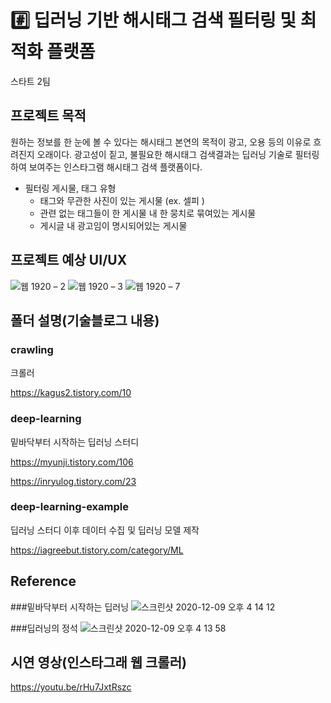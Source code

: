 # #️⃣ 딥러닝 기반 해시태그 검색 필터링 및 최적화 플랫폼

스타트 2팀

## 프로젝트 목적

원하는 정보를 한 눈에 볼 수 있다는 해시태그 본연의 목적이 광고, 오용 등의 이유로 흐려진지 오래이다. 광고성이 짙고, 불필요한 해시태그 검색결과는 딥러닝 기술로 필터링하여 보여주는 인스타그램 해시태그 검색 플랫폼이다.

- 필터링 게시물, 태그 유형
    - 태그와 무관한 사진이 있는 게시물 (ex. 셀피 )
    - 관련 없는 태그들이 한 게시물 내 한 뭉치로 묶여있는 게시물
    - 게시글 내 광고임이 명시되어있는 게시물

## 프로젝트 예상 UI/UX

![웹 1920 – 2](https://user-images.githubusercontent.com/55133794/101447690-11ec9a00-3969-11eb-9014-31f8e3e93187.png)
![웹 1920 – 3](https://user-images.githubusercontent.com/55133794/101447731-1e70f280-3969-11eb-984b-0bb5e6743c3b.png)
![웹 1920 – 7](https://user-images.githubusercontent.com/55133794/101447734-1f098900-3969-11eb-868d-f8f66dc6e480.png)


## 폴더 설명(기술블로그 내용)

### crawling

크롤러

https://kagus2.tistory.com/10

### deep-learning

밑바닥부터 시작하는 딥러닝 스터디

https://myunji.tistory.com/106

https://inryulog.tistory.com/23

### deep-learning-example

딥러닝 스터디 이후 데이터 수집 및 딥러닝 모델 제작

https://iagreebut.tistory.com/category/ML



## Reference

###밑바닥부터 시작하는 딥러닝
![스크린샷 2020-12-09 오후 4 14 12](https://user-images.githubusercontent.com/74401770/101597165-ae7e6d00-3a39-11eb-9f7a-64f4de90daa6.png)

###딥러닝의 정석 
![스크린샷 2020-12-09 오후 4 13 58](https://user-images.githubusercontent.com/74401770/101597195-b8a06b80-3a39-11eb-8f93-d8e41243a572.png)



## 시연 영상(인스타그래 웹 크롤러)

https://youtu.be/rHu7JxtRszc

